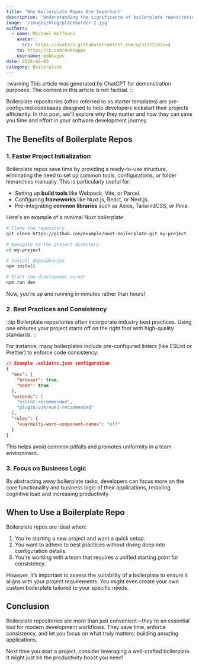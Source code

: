 ```yaml
---
title: 'Why Boilerplate Repos Are Important'
description: 'Understanding the significance of boilerplate repositories in software development.'
image: '/images/blog/placeholder-2.jpg'
authors:
  - name: Michael Hoffmann
    avatar:
      src: https://avatars.githubusercontent.com/u/3127210?v=4
    to: https://x.com/mokkapps
    username: mokkapps
date: 2024-06-03
category: Boilerplate
---
```


::warning
This article was generated by ChatGPT for demonstration purposes. The content in this article is not factual.
::

Boilerplate repositories (often referred to as starter templates) are pre-configured codebases designed to help developers kickstart their projects efficiently. In this post, we'll explore why they matter and how they can save you time and effort in your software development journey.

## The Benefits of Boilerplate Repos

### 1. **Faster Project Initialization**

Boilerplate repos save time by providing a ready-to-use structure, eliminating the need to set up common tools, configurations, or folder hierarchies manually. This is particularly useful for:

- Setting up **build tools** like Webpack, Vite, or Parcel.
- Configuring **frameworks** like Nuxt.js, React, or Next.js.
- Pre-integrating **common libraries** such as Axios, TailwindCSS, or Pinia.

Here's an example of a minimal Nuxt boilerplate:

```bash
# Clone the repository
git clone https://github.com/example/nuxt-boilerplate.git my-project

# Navigate to the project directory
cd my-project

# Install dependencies
npm install

# Start the development server
npm run dev
```

Now, you’re up and running in minutes rather than hours!

### 2. **Best Practices and Consistency**

::tip
Boilerplate repositories often incorporate industry best practices. Using one ensures your project starts off on the right foot with high-quality standards.
::

For instance, many boilerplates include pre-configured linters (like ESLint or Prettier) to enforce code consistency:

```json
// Example .eslintrc.json configuration
{
  "env": {
    "browser": true,
    "node": true
  },
  "extends": [
    "eslint:recommended",
    "plugin:vue/vue3-recommended"
  ],
  "rules": {
    "vue/multi-word-component-names": "off"
  }
}
```

This helps avoid common pitfalls and promotes uniformity in a team environment.

### 3. **Focus on Business Logic**

By abstracting away boilerplate tasks, developers can focus more on the core functionality and business logic of their applications, reducing cognitive load and increasing productivity.

## When to Use a Boilerplate Repo

Boilerplate repos are ideal when:

1. You're starting a new project and want a quick setup.
2. You want to adhere to best practices without diving deep into configuration details.
3. You’re working with a team that requires a unified starting point for consistency.

However, it’s important to assess the suitability of a boilerplate to ensure it aligns with your project requirements. You might even create your own custom boilerplate tailored to your specific needs.

## Conclusion

Boilerplate repositories are more than just convenient—they're an essential tool for modern development workflows. They save time, enforce consistency, and let you focus on what truly matters: building amazing applications.

Next time you start a project, consider leveraging a well-crafted boilerplate. It might just be the productivity boost you need!
